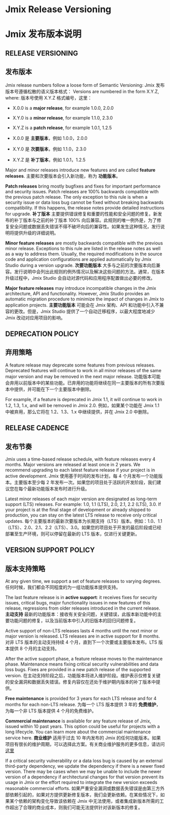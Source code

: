 # Jmix Release Versioning
# Jmix 发布版本说明
## RELEASE VERSIONING
## 发布版本

Jmix release numbers follow a loose form of Semantic Versioning:
Jmix 发布版本号遵循松散的语义版本格式：
Versions are numbered in the form X.Y.Z, where:
版本号使用 X.Y.Z 格式编号，这里：

- X.0.0 is a **major release**, for example 1.0.0, 2.0.0
- X.Y.0 is a **minor release**, for example 1.1.0, 2.3.0
- X.Y.Z is a **patch release**, for example 1.0.1, 1.2.5

- X.0.0 是 **主要版本**，例如 1.0.0，2.0.0
- X.Y.0 是 **次要版本**，例如 1.1.0，2.3.0
- X.Y.Z 是 **补丁版本**，例如 1.0.1，1.2.5


Major and minor releases introduce new features and are called **feature releases**.
主要和次要版本会引入新功能，称为 **功能版本**。

**Patch releases** bring mostly bugfixes and fixes for important performance and security issues. Patch releases are 100% backwards compatible with the previous patch release. The only exception to this rule is when a security issue or data loss bug cannot be fixed without breaking backwards compatibility. If this happens, the release notes provide detailed instructions for upgrade.
**补丁版本** 主要提供错误修复和重要的性能和安全问题的修复。新发布的补丁版本与之前的补丁版本 100% 向后兼容。此规则的唯一例外是，为了修复安全问题或数据丢失错误不得不破坏向后的兼容性。如果发生这种情况，发行说明将提供升级的详细说明。

**Minor feature releases** are mostly backwards compatible with the previous minor release. Exceptions to this rule are listed in the release notes as well as a way to address them. Usually, the required modifications in the source code and application configurations are applied automatically by Jmix Studio during a version upgrade.
**次要功能版本** 大多与之前的次要版本向后兼容。发行说明中会列出此规则的例外情况以及解决这些问题的方法。通常，在版本升级过程中，Jmix Studio 会自动对源代码和应用程序配置做出必要的修改。

**Major feature releases** may introduce incompatible changes in the Jmix architecture, API and functionality. However, Jmix Studio provides an automatic migration procedure to minimize the impact of changes in Jmix to application projects.
**主要功能版本** 可能会在 Jmix 架构、API 和功能中引入不兼容的更改。但是，Jmix Studio 提供了一个自动迁移程序，以最大程度地减少 Jmix 改动对应用项目的影响。

## DEPRECATION POLICY
## 弃用策略
A feature release may deprecate some features from previous releases. Deprecated features will continue to work in all minor releases of the same major version and may be removed in the next major release.
功能版本可能会弃用以前版本中的某些功能。已弃用的功能将继续在同一主要版本的所有次要版本中提供，并可能在下一个主要版本中删除。

For example, if a feature is deprecated in Jmix 1.1, it will continue to work in 1.2, 1.3, 1.x, and will be removed in Jmix 2.0.
例如，如果某个功能在 Jmix 1.1 中被弃用，那么它将在 1.2、1.3、1.x 中继续提供，并在 Jmix 2.0 中删除。

## RELEASE CADENCE
## 发布节奏
Jmix uses a time-based release schedule, with feature releases every 4 months. Major versions are released at least once in 2 years. We recommend upgrading to each latest feature release if your project is in active development.
Jmix 使用基于时间的发布计划，每 4 个月发布一个功能版本。主要版本至少每 2 年发布一次。如果您的项目处于活跃的开发阶段，我们建议您在每个最新功能版本发布时进行升级。

Latest minor releases of each major version are designated as long-term support (LTS) releases. For example: 1.0, 1.1 (LTS), 2.0, 2.1, 2.2 (LTS), 3.0. If your project is at the final stage of development or already shipped to production, you can stay on the latest LTS release to receive only critical updates.
每个主要版本的最新次要版本为长期支持（LTS）版本。例如：1.0、1.1（LTS）、2.0、2.1、2.2（LTS）、3.0。如果您的项目处于开发的最后阶段或已经部署至生产环境，则可以停留在最新的 LTS 版本，仅进行关键更新。

## VERSION SUPPORT POLICY
## 版本支持策略
At any given time, we support a set of feature releases to varying degrees.
任何时候，我们都会不同程度的为一组功能版本提供支持。

The last feature release is in **active support**: it receives fixes for security issues, critical bugs, major functionality issues in new features of this release, regressions from older releases introduced in the current release.
**主动支持** 最新的功能版本：接收有关安全问题，关键错误，此版本新功能中的主要功能问题的修复，以及当前版本中引入的旧版本的回归问题修复。

Active support of non-LTS releases lasts 4 months until the next minor or major version is released. LTS releases are in active support for 8 months.
对非 LTS 版本的主动支持持续 4 个月，直到下一个次要或主要版本发布。LTS 版本提供 8 个月的主动支持。

After the active support phase, a feature release moves to the maintenance phase. Maintenance means fixing critical security vulnerabilities and data loss bugs. Fixes are provided in a new patch release of the supported version.
在主动支持阶段之后，功能版本将进入维护阶段。维护表示仅修复关键的安全漏洞和数据丢失错误。修复内容仅在还处于维护期内版本的补丁版本中提供。

**Free maintenance** is provided for 3 years for each LTS release and for 4 months for each non-LTS release.
为每一个 LTS 版本提供 3 年的 **免费维护**，为每一个非 LTS 版本提供 4 个月的免费维护。

**Commercial maintenance** is available for any feature release of Jmix, issued within 10 past years. This option could be useful for projects with a long lifecycle. You can learn more about the commercial maintenance service here.
**商业维护** 适用于过去 10 年内发布的 Jmix 的任何功能版本。如果项目有很长的维护周期，可以选择此方案。有关商业维护服务的更多信息，请访问 [这里](https://www.haulmont.com/services/cuba-platform-services/support/)

If a critical security vulnerability or a data loss bug is caused by an external third-party dependency, we update the dependency if there is a newer fixed version. There may be cases when we may be unable to include the newer version of a dependency if architectural changes for that version prevent its usage in Jmix or the effort required to integrate the new version exceeds reasonable commercial efforts.
如果严重安全漏洞或数据丢失错误是由第三方外部依赖引起的，如果对方提供更新修复版本，我们会更新依赖。在某些情况下，如果某个依赖的架构变化导致该依赖在 Jmix 中无法使用，或者集成新版本所需的工作超出了合理的商业成本，则我们可能无法提供针对该新版本的修复。

